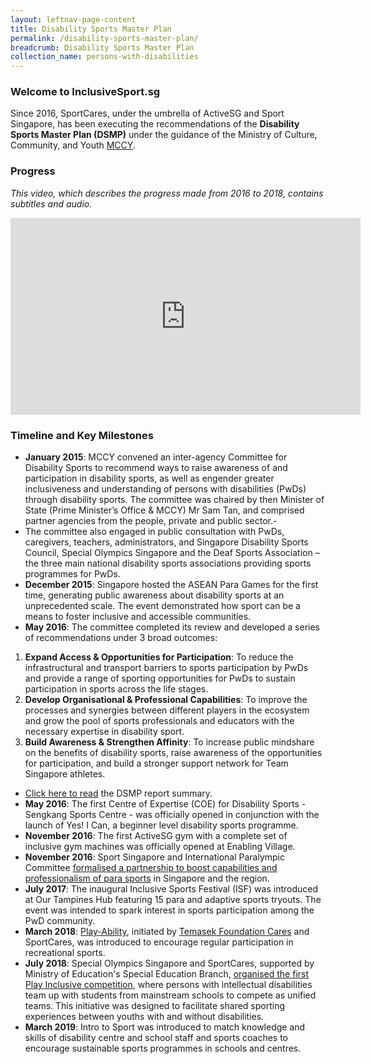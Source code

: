 ```yaml
---
layout: leftnav-page-content
title: Disability Sports Master Plan
permalink: /disability-sports-master-plan/
breadcrumb: Disability Sports Master Plan
collection_name: persons-with-disabilities
---
```


### Welcome to InclusiveSport.sg
Since 2016, SportCares, under the umbrella of ActiveSG and Sport Singapore, has been executing the recommendations of the **Disability Sports Master Plan (DSMP)** under the guidance of the Ministry of Culture, Community, and Youth [MCCY](https://www.mccy.gov.sg/sector/initiatives/disability-sports-master-plan).

### Progress
*This video, which describes the progress made from 2016 to 2018, contains subtitles and audio.* 
<div class="bp-youtube">
      <iframe width="560" height="315" src="https://www.youtube.com/embed/sXf2x0Fkd7s" frameborder="0" allow="autoplay; encrypted-media" allowfullscreen></iframe>
</div>

### Timeline and Key Milestones
-  **January 2015**: MCCY convened an inter-agency Committee for Disability Sports to recommend ways to raise awareness of and participation in disability sports, as well as engender greater inclusiveness and understanding of persons with disabilities (PwDs) through disability sports. The committee was chaired by then Minister of State (Prime Minister’s Office & MCCY) Mr Sam Tan, and comprised partner agencies from the people, private and public sector.-
- The committee also engaged in public consultation with PwDs, caregivers, teachers, administrators, and Singapore Disability Sports Council, Special Olympics Singapore and the Deaf Sports Association – the three main national disability sports associations providing sports programmes for PwDs.
- **December 2015**: Singapore hosted the ASEAN Para Games for the first time, generating public awareness about disability sports at an unprecedented scale. The event demonstrated how sport can be a means to foster inclusive and accessible communities.
- **May 2016**: The committee completed its review and developed a series of recommendations under 3 broad outcomes:
1. **Expand Access & Opportunities for Participation**: To reduce the infrastructural and transport barriers to sports participation by PwDs and provide a range of sporting opportunities for PwDs to sustain participation in sports across the life stages.
2. **Develop Organisational & Professional Capabilities**: To improve the processes and synergies between different players in the ecosystem and grow the pool of sports professionals and educators with the necessary expertise in disability sport.
3. **Build Awareness & Strengthen Affinity**: To increase public mindshare on the benefits of disability sports, raise awareness of the opportunities for participation, and build a stronger support network for Team Singapore athletes.
- [Click here to read](https://www.mccy.gov.sg/-/media/MCCY-corp/Sectors/Disability-Sports-Master-Plan_Executive-Summary.pdf?la=en&hash=A0EDAB2D0FA04DBED210E6AD5AFD64F583AD2DC2 "Click here to read") the DSMP report summary.
- **May 2016**: The first Centre of Expertise (COE) for Disability Sports - Sengkang Sports Centre - was officially opened in conjunction with the launch of Yes! I Can, a beginner level disability sports programme.
- **November 2016**: The first ActiveSG gym with a complete set of inclusive gym machines was officially opened at Enabling Village.
- **November 2016**: Sport Singapore and International Paralympic Committee [formalised a partnership to boost capabilities and professionalism of para sports](https://www.sportsingapore.gov.sg/newsroom/media-releases/2016/11/ipc-partners-sportsg-to-enhance-para-sport-capabilities "formalised a partnership to boost capabilities and professionalism of para sports") in Singapore and the region.
- **July 2017**: The inaugural Inclusive Sports Festival (ISF) was introduced at Our Tampines Hub featuring 15 para and adaptive sports tryouts. The event was intended to spark interest in sports participation among the PwD community.
- **March 2018**: [Play-Ability](https://www.sportsingapore.gov.sg/Newsroom/Media-Releases/2018/3/Sport-Play-Ability-For-All "Play-Ability"), initiated by [Temasek Foundation Cares](https://www.temasekfoundation-cares.org.sg/journal/13/the-joy-of-play "Temasek Foundation Cares") and SportCares, was introduced to encourage regular participation in recreational sports.
- **July 2018**: Special Olympics Singapore and SportCares, supported by Ministry of Education's Special Education Branch, [organised the first Play Inclusive competition](https://www.sportsingapore.gov.sg/Newsroom/Media-Releases/2018/7/The-biggest-unified-sport-competition-in-Singapore "organised the first Play Inclusive competition"), where persons with intellectual disabilities team up with students from mainstream schools to compete as unified teams. This initiative was designed to facilitate shared sporting experiences between youths with and without disabilities.
- **March 2019**: Intro to Sport was introduced to match knowledge and skills of disability centre and school staff and sports coaches to encourage sustainable sports programmes in schools and centres.

